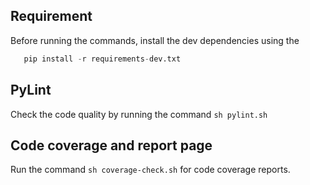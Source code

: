 

## Requirement 
 
 Before running the commands, install the dev dependencies using the
 
 ```py
    pip install -r requirements-dev.txt
 ```
## PyLint 

Check the code quality by running the command `sh pylint.sh `

## Code coverage and report page

Run the command `sh coverage-check.sh` for code coverage reports.